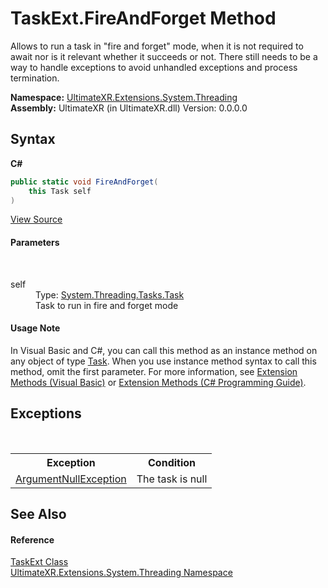 # TaskExt.FireAndForget Method 
 

Allows to run a task in "fire and forget" mode, when it is not required to await nor is it relevant whether it succeeds or not. There still needs to be a way to handle exceptions to avoid unhandled exceptions and process termination.

**Namespace:**&nbsp;<a href="N_UltimateXR_Extensions_System_Threading">UltimateXR.Extensions.System.Threading</a><br />**Assembly:**&nbsp;UltimateXR (in UltimateXR.dll) Version: 0.0.0.0

## Syntax

**C#**<br />
``` C#
public static void FireAndForget(
	this Task self
)
```

<a href="UltimateXR/Scripts/Extensions/System/Threading/TaskExt.cs" rel="noopener noreferrer" title="View the source code">View Source</a><br />

#### Parameters
&nbsp;<dl><dt>self</dt><dd>Type: <a href="https://docs.microsoft.com/dotnet/api/system.threading.tasks.task" target="_blank" rel="noopener noreferrer">System.Threading.Tasks.Task</a><br />Task to run in fire and forget mode</dd></dl>

#### Usage Note
In Visual Basic and C#, you can call this method as an instance method on any object of type <a href="https://docs.microsoft.com/dotnet/api/system.threading.tasks.task" target="_blank" rel="noopener noreferrer">Task</a>. When you use instance method syntax to call this method, omit the first parameter. For more information, see <a href="https://docs.microsoft.com/dotnet/visual-basic/programming-guide/language-features/procedures/extension-methods" target="_blank" rel="noopener noreferrer">Extension Methods (Visual Basic)</a> or <a href="https://docs.microsoft.com/dotnet/csharp/programming-guide/classes-and-structs/extension-methods" target="_blank" rel="noopener noreferrer">Extension Methods (C# Programming Guide)</a>.

## Exceptions
&nbsp;<table><tr><th>Exception</th><th>Condition</th></tr><tr><td><a href="https://docs.microsoft.com/dotnet/api/system.argumentnullexception" target="_blank" rel="noopener noreferrer">ArgumentNullException</a></td><td>The task is null</td></tr></table>

## See Also


#### Reference
<a href="T_UltimateXR_Extensions_System_Threading_TaskExt">TaskExt Class</a><br /><a href="N_UltimateXR_Extensions_System_Threading">UltimateXR.Extensions.System.Threading Namespace</a><br />